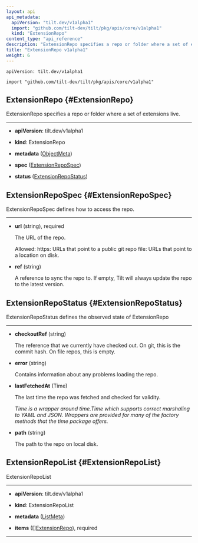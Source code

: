 ```yaml
---
layout: api
api_metadata:
  apiVersion: "tilt.dev/v1alpha1"
  import: "github.com/tilt-dev/tilt/pkg/apis/core/v1alpha1"
  kind: "ExtensionRepo"
content_type: "api_reference"
description: "ExtensionRepo specifies a repo or folder where a set of extensions live."
title: "ExtensionRepo v1alpha1"
weight: 6
---
```


`apiVersion: tilt.dev/v1alpha1`

`import "github.com/tilt-dev/tilt/pkg/apis/core/v1alpha1"`




## ExtensionRepo {#ExtensionRepo}


ExtensionRepo specifies a repo or folder where a set of extensions live.

<hr>

- **apiVersion**: tilt.dev/v1alpha1


- **kind**: ExtensionRepo


- **metadata** ([ObjectMeta](../meta/object-meta#ObjectMeta))


- **spec** ([ExtensionRepoSpec](../core/extension-repo-v1alpha1#ExtensionRepoSpec))


- **status** ([ExtensionRepoStatus](../core/extension-repo-v1alpha1#ExtensionRepoStatus))






## ExtensionRepoSpec {#ExtensionRepoSpec}


ExtensionRepoSpec defines how to access the repo.

<hr>

- **url** (string), required

  The URL of the repo.
  
  Allowed: https: URLs that point to a public git repo file: URLs that point to a location on disk.

- **ref** (string)

  A reference to sync the repo to. If empty, Tilt will always update the repo to the latest version.





## ExtensionRepoStatus {#ExtensionRepoStatus}


ExtensionRepoStatus defines the observed state of ExtensionRepo

<hr>

- **checkoutRef** (string)

  The reference that we currently have checked out. On git, this is the commit hash. On file repos, this is empty.

- **error** (string)

  Contains information about any problems loading the repo.

- **lastFetchedAt** (Time)

  The last time the repo was fetched and checked for validity.

  <a name="Time"></a>
  *Time is a wrapper around time.Time which supports correct marshaling to YAML and JSON.  Wrappers are provided for many of the factory methods that the time package offers.*

- **path** (string)

  The path to the repo on local disk.





## ExtensionRepoList {#ExtensionRepoList}


ExtensionRepoList

<hr>

- **apiVersion**: tilt.dev/v1alpha1


- **kind**: ExtensionRepoList


- **metadata** ([ListMeta](../meta/list-meta#ListMeta))


- **items** ([][ExtensionRepo](../core/extension-repo-v1alpha1#ExtensionRepo)), required









<hr>



